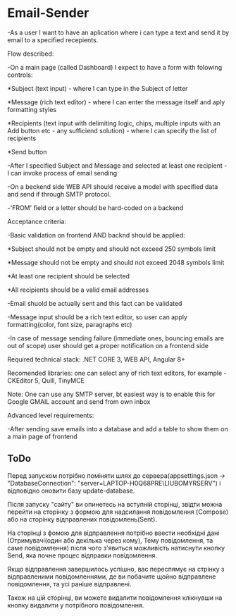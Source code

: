 # Email-Sender
-As a user I want to have an aplication where i can type a text and send it by email to a specified recepients.

Flow described:

-On a main page (called Dashboard) I expect to have a form with folowing controls:

  *Subject (text input) - where I can type in the Subject of letter
  
  *Message (rich text editor) - where I can enter the message itself and aply formatting styles
  
  *Recipients (text input with delimiting logic, chips, multiple inputs with an Add button etc - any sufficiend solution) - where I can specify the list of recipients
  
  *Send button

-After I specified Subject and Message and selected at least one recipient - I can invoke process of email sending

-On a beckend side WEB API should receive a model with specified data and send if through SMTP protocol.

-'FROM' field or a letter should be hard-coded on a backend

Acceptance criteria:

-Basic validation on frontend AND backnd should be applied:

  *Subject should not be empty and should not exceed 250 symbols limit
  
  *Message should not be empty and should not exceed 2048 symbols limit
  
  *At least one recipient should be selected
  
  *All recipients should be a valid email addresses
  
-Email shuold be actually sent and this fact can be validated

-Message input should be a rich text editor, so user can apply formatting(color, font size, paragraphs etc)

-In case of message sending failure (immediate ones, bouncing emails are out of scope) user should get a proper notification on a frontend side

Required technical stack: .NET CORE 3, WEB API, Angular 8+

Recomended libraries: one can select any of rich text editors, for example - CKEditor 5, Quill, TinyMCE

Note: One can use any SMTP server, bt easiest way is to enable this for Google GMAIL account and send from own inbox

Advanced level requirements:

-After sending save emails into a database and add a table to show them on a main page of frontend

## ToDo
Перед запуском потрібно поміняти шлях до сервера(appsettings.json -> "DatabaseConnection": "server=LAPTOP-H0Q68PRE\\LIUBOMYRSERV") і відповідно оновити базу update-database. 

Після запуску "сайту" ви опинетесь на вступній сторінці, звідти можна перейти на сторінку з формою для надсилання повідомлення (Compose) або на сторінку відправлених повідомлень(Sent). 

На сторінці з фомою для відправлення потрібно ввести необхідні дані (Отримувачі(один або декілька через кому), Тему повідомлення, та саме повідомлення) після чого з'явиться можливість натиснути кнопку Send, яка почне процес відправки повідомлення.

Якщо відправлення завершилось успішно, вас переспямує на стрінку з відправленими повідомленнями, де ви побачите щойно відправлене повідомлення, та усі раніше відправлені.

Також на цій сторінці, ви можете видалити повідомлення клікнувши на кнопку видалити у потрібного повідомлення.
